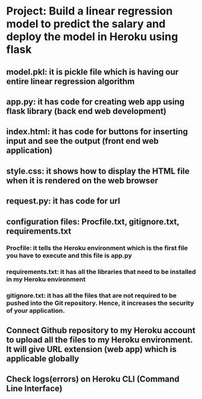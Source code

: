 # Project: Build a linear regression model to predict the salary and deploy the model in Heroku using flask 
## model.pkl: it is pickle file which is having our entire linear regression algorithm 
## app.py: it has code for creating web app using flask library (back end web development)
## index.html: it has code for buttons for inserting input and see the output (front end web application)
## style.css: it shows how to display the HTML file when it is rendered on the web browser
## request.py: it has code for url 

## configuration files: Procfile.txt, gitignore.txt, requirements.txt
### Procfile: it tells the Heroku environment which is the first file you have to execute and this file is app.py
### requirements.txt: it has all the libraries that need to be installed in my Heroku environment 
### gitignore.txt: it has all the files that are not required to be pushed into the Git repository. Hence, it increases the security of your application. 

## Connect Github repository to my Heroku account to upload all the files to my Heroku environment. It will give URL extension (web app) which is applicable globally
## Check logs(errors) on Heroku CLI (Command Line Interface)

